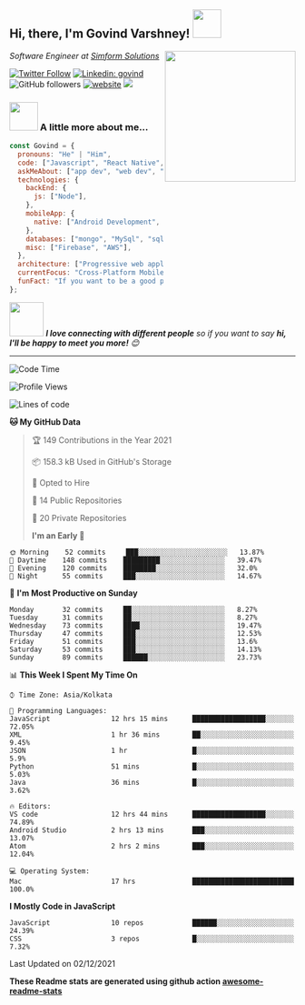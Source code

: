 <h2>Hi, there, I'm Govind Varshney! <img src="" width="50"></h2>
<img align='right' src="https://media.giphy.com/media/M9gbBd9nbDrOTu1Mqx/giphy.gif" width="230">
<p><em>Software Engineer at <a href="https://www.simform.com/">Simform Solutions</a> 
</em></p>

[![Twitter Follow](https://img.shields.io/twitter/follow/govindvarshny?label=Follow)](https://twitter.com/intent/follow?screen_name=govindvarshny)
[![Linkedin: govind](https://img.shields.io/badge/-govind-blue?style=flat-square&logo=Linkedin&logoColor=white&link=https://www.linkedin.com/in/govindvarshny/)](https://www.linkedin.com/in/govindvarshny/)
![GitHub followers](https://img.shields.io/github/followers/govindvarshny?label=Follow&style=social)
[![website](https://img.shields.io/badge/Website-46a2f1.svg?&style=flat-square&logo=Google-Chrome&logoColor=white&link=https://govindvarshney.me/)](https://anmolsingh.me/)
![](https://visitor-badge.glitch.me/badge?page_id=govindvarshny.govindvarshny)

### <img src="https://github.com/govindvarshny/test5/blob/main/emoji.png" width="50"> A little more about me...

```javascript
const Govind = {
  pronouns: "He" | "Him",
  code: ["Javascript", "React Native", "C++", "Python"],
  askMeAbout: ["app dev", "web dev", "tech", "photography", "Travelling"],
  technologies: {
    backEnd: {
      js: ["Node"],
    },
    mobileApp: {
      native: ["Android Development", "IOS Development"],
    },
    databases: ["mongo", "MySql", "sqlite"],
    misc: ["Firebase", "AWS"],
  },
  architecture: ["Progressive web applications", "Single page applications"],
  currentFocus: "Cross-Platform Mobile App Development",
  funFact: "If you want to be a good programmer, focus on the errors",
};
```

<img src="https://media.giphy.com/media/LnQjpWaON8nhr21vNW/giphy.gif" width="60"> <em><b>I love connecting with different people</b> so if you want to say <b>hi, I'll be happy to meet you more!</b> 😊</em>

---

<!--START_SECTION:waka-->

![Code Time](http://img.shields.io/badge/Code%20Time-991%20hrs%2030%20mins-blue)

![Profile Views](http://img.shields.io/badge/Profile%20Views-829-blue)

![Lines of code](https://img.shields.io/badge/From%20Hello%20World%20I%27ve%20Written-940%20Thousand%20lines%20of%20code-blue)

**🐱 My GitHub Data**

> 🏆 149 Contributions in the Year 2021
>
> 📦 158.3 kB Used in GitHub's Storage
>
> 💼 Opted to Hire
>
> 📜 14 Public Repositories
>
> 🔑 20 Private Repositories
>
> **I'm an Early 🐤**

```text
🌞 Morning    52 commits     ███░░░░░░░░░░░░░░░░░░░░░░   13.87%
🌆 Daytime    148 commits    █████████░░░░░░░░░░░░░░░░   39.47%
🌃 Evening    120 commits    ████████░░░░░░░░░░░░░░░░░   32.0%
🌙 Night      55 commits     ███░░░░░░░░░░░░░░░░░░░░░░   14.67%

```

📅 **I'm Most Productive on Sunday**

```text
Monday       32 commits     ██░░░░░░░░░░░░░░░░░░░░░░░   8.27%
Tuesday      31 commits     ██░░░░░░░░░░░░░░░░░░░░░░░   8.27%
Wednesday    73 commits     ████░░░░░░░░░░░░░░░░░░░░░   19.47%
Thursday     47 commits     ███░░░░░░░░░░░░░░░░░░░░░░   12.53%
Friday       51 commits     ███░░░░░░░░░░░░░░░░░░░░░░   13.6%
Saturday     53 commits     ███░░░░░░░░░░░░░░░░░░░░░░   14.13%
Sunday       89 commits     ██████░░░░░░░░░░░░░░░░░░░   23.73%

```

📊 **This Week I Spent My Time On**

```text
⌚︎ Time Zone: Asia/Kolkata

💬 Programming Languages:
JavaScript               12 hrs 15 mins      ██████████████████░░░░░░░   72.05%
XML                      1 hr 36 mins        ██░░░░░░░░░░░░░░░░░░░░░░░   9.45%
JSON                     1 hr                █░░░░░░░░░░░░░░░░░░░░░░░░   5.9%
Python                   51 mins             █░░░░░░░░░░░░░░░░░░░░░░░░   5.03%
Java                     36 mins             █░░░░░░░░░░░░░░░░░░░░░░░░   3.62%

🔥 Editors:
VS code                  12 hrs 44 mins      ██████████████████░░░░░░░   74.89%
Android Studio           2 hrs 13 mins       ███░░░░░░░░░░░░░░░░░░░░░░   13.07%
Atom                     2 hrs 2 mins        ███░░░░░░░░░░░░░░░░░░░░░░   12.04%

💻 Operating System:
Mac                      17 hrs              █████████████████████████   100.0%

```

**I Mostly Code in JavaScript**

```text
JavaScript               10 repos            ██████░░░░░░░░░░░░░░░░░░░   24.39%
CSS                      3 repos             █░░░░░░░░░░░░░░░░░░░░░░░░   7.32%

```

Last Updated on 02/12/2021

<!--END_SECTION:waka-->

**These Readme stats are generated using github action [awesome-readme-stats](https://github.com/anmol098/waka-readme-stats)**
